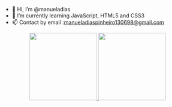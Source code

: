 - 👋 Hi, I’m @manueladias
- 🌱 I’m currently learning JavaScript, HTML5 and CSS3 
- 📫 Contact by email :manueladiaspinheiro130698@gmail.com

<div align="center">
  <a href="https://github.com/manueladias">
  <img height="180em" src="https://github-readme-stats.vercel.app/api?username=manueladias&show_icons=true&theme=dracula&include_all_commits=true&count_private=true"/>
  <img height="180em" src="https://github-readme-stats.vercel.app/api/top-langs/?username=manueladias&layout=compact&langs_count=7&theme=dracula"/>
</div>

<!---
manueladias/manueladias is a ✨ special ✨ repository because its `README.md` (this file) appears on your GitHub profile.
You can click the Preview link to take a look at your changes.
--->

